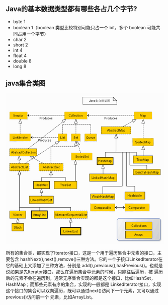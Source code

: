 ## Java的基本数据类型都有哪些各占几个字节?
* byte 1
* boolean 1（boolean 类型比较特别可能只占一个 bit，多个 boolean 可能共同占用一个字节）
* char 2
* short 2
* int 4
* float 4
* double 8
* long 8

## java集合类图
![java集合类图](../images/collection.png)

所有的集合类，都实现了Iterator接口，这是一个用于遍历集合中元素的接口，主要包含 hashNext(),next(),remove()三种方法。它的一个子接口LinkedIterator在它的基础上又添加了三种方法，分别是 add(),previous(),hasPrevious()。也就是说如果是先Iterator接口，那么在遍历集合中元素的时候，只能往后遍历，被 遍历后的元素不会在遍历到，通常无序集合实现的都是这个接口，比如HashSet，HashMap；而那些元素有序的集合，实现的一般都是 LinkedIterator接口，实现这个接口的集合可以双向遍历，既可以通过next()访问下一个元素，又可以通过previous()访问前一个 元素，比如ArrayList。
